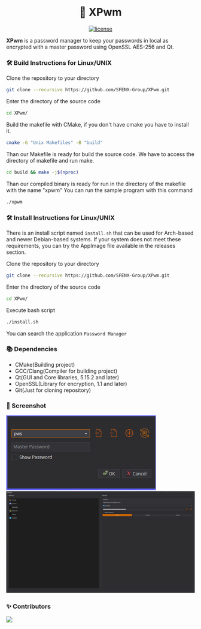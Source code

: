 <h1 align="center">
  🚀 XPwm
</h1>

<p align="center">
  <a href="https://github.com/SFENX-Group/XPwm/blob/main/LICENSE" target="blank">
    <img src="https://img.shields.io/github/license/SFENX-Group/XPwm" alt="license" />
  </a>
</p>

<b>XPwm</b> is a password manager to keep your passwords in local as encrypted with a master password using OpenSSL AES-256 and Qt.

### 🛠️ Build Instructions for Linux/UNIX

Clone the repository to your directory

```sh
git clone --recursive https://github.com/SFENX-Group/XPwm.git
```

Enter the directory of the source code

```sh
cd XPwm/
```

Build the makefile with CMake, if you don't have cmake you have to install it.

```sh
cmake -G "Unix Makefiles" -B "build"
```

Than our Makefile is ready for build the source code. We have to access the directory of makefile and run make.

```sh
cd build && make -j$(nproc)
```

Than our compiled binary is ready for run in the directory of the makefile with the name "xpwm"
You can run the sample program with this command

```sh
./xpwm
```

### 🛠️ Install Instructions for Linux/UNIX

There is an install script named `install.sh` that can be used for Arch-based and newer Debian-based systems. If your system does not meet these requirements, you can try the AppImage file available in the releases section.

Clone the repository to your directory

```sh
git clone --recursive https://github.com/SFENX-Group/XPwm.git
```

Enter the directory of the source code

```sh
cd XPwm/
```

Execute bash script

```sh
./install.sh
```

You can search the application `Password Manager`

### 📚 Dependencies

- CMake(Building project)
- GCC/Clang(Compiler for building project)
- Qt(GUI and Core libraries, 5.15.2 and later)
- OpenSSL(Library for encryption, 1.1 and later)
- Git(Just for cloning repository)

### 📸 Screenshot 

![](https://raw.githubusercontent.com/SFENX-Group/XPwm/main/screenshot/login.png)
![](https://raw.githubusercontent.com/SFENX-Group/XPwm/main/screenshot/main.png)

### ✨ Contributors

<a href="https://github.com/SFENX-Group/XPwm/graphs/contributors">
  <img src="https://contrib.rocks/image?repo=SFENX-Group/XPwm" />
</a>